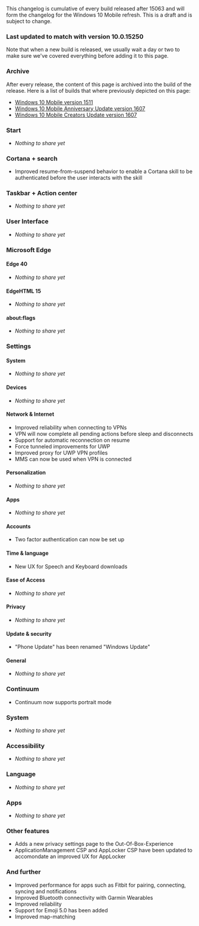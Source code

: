 This changelog is cumulative of every build released after 15063 and will form the changelog for the Windows 10 Mobile refresh. This is a draft and is subject to change.

### Last updated to match with version 10.0.15250
Note that when a new build is released, we usually wait a day or two to make sure we've covered everything before adding it to this page.

### Archive
After every release, the content of this page is archived into the build of the release. Here is a list of builds that where previously depicted on this page:

- [Windows 10 Mobile version 1511](http://changewindows.org/build/10586/mobile)
- [Windows 10 Mobile Anniversary Update version 1607](http://changewindows.org/build/14393/mobile)
- [Windows 10 Mobile Creators Update version 1607](http://changewindows.org/build/15063/mobile)

### Start
- _Nothing to share yet_

### Cortana + search
- Improved resume-from-suspend behavior to enable a Cortana skill to be authenticated before the user interacts with the skill

### Taskbar + Action center
- _Nothing to share yet_

### User Interface
- _Nothing to share yet_

### Microsoft Edge
#### Edge 40
- _Nothing to share yet_

#### EdgeHTML 15
- _Nothing to share yet_

#### about:flags
- _Nothing to share yet_

### Settings
#### System
- _Nothing to share yet_

#### Devices
- _Nothing to share yet_

#### Network & Internet
- Improved reliability when connecting to VPNs
- VPN will now complete all pending actions before sleep and disconnects
- Support for automatic reconnection on resume
- Force tunneled improvements for UWP
- Improved proxy for UWP VPN profiles
- MMS can now be used when VPN is connected

#### Personalization
- _Nothing to share yet_

#### Apps
- _Nothing to share yet_

#### Accounts
- Two factor authentication can now be set up

#### Time & language
- New UX for Speech and Keyboard downloads

#### Ease of Access
- _Nothing to share yet_

#### Privacy
- _Nothing to share yet_

#### Update & security
- "Phone Update" has been renamed "Windows Update"

#### General
- _Nothing to share yet_

### Continuum
- Continuum now supports portrait mode

### System
- _Nothing to share yet_

### Accessibility
- _Nothing to share yet_

### Language
- _Nothing to share yet_

### Apps
- _Nothing to share yet_

### Other features
- Adds a new privacy settings page to the Out-Of-Box-Experience
- ApplicationManagement CSP and AppLocker CSP have been updated to accomondate an improved UX for AppLocker

### And further
- Improved performance for apps such as Fitbit for pairing, connecting, syncing and notifications
- Improved Bluetooth connectivity with Garmin Wearables
- Improved reliability
- Support for Emoji 5.0 has been added
- Improved map-matching